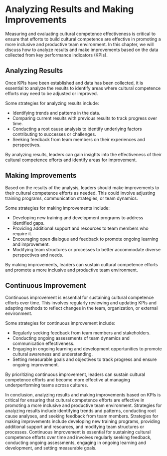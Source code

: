 # Analyzing Results and Making Improvements

Measuring and evaluating cultural competence effectiveness is critical to ensure that efforts to build cultural competence are effective in promoting a more inclusive and productive team environment. In this chapter, we will discuss how to analyze results and make improvements based on the data collected from key performance indicators (KPIs).

Analyzing Results
-----------------

Once KPIs have been established and data has been collected, it is essential to analyze the results to identify areas where cultural competence efforts may need to be adjusted or improved.

Some strategies for analyzing results include:

* Identifying trends and patterns in the data.
* Comparing current results with previous results to track progress over time.
* Conducting a root cause analysis to identify underlying factors contributing to successes or challenges.
* Seeking feedback from team members on their experiences and perspectives.

By analyzing results, leaders can gain insights into the effectiveness of their cultural competence efforts and identify areas for improvement.

Making Improvements
-------------------

Based on the results of the analysis, leaders should make improvements to their cultural competence efforts as needed. This could involve adjusting training programs, communication strategies, or team dynamics.

Some strategies for making improvements include:

* Developing new training and development programs to address identified gaps.
* Providing additional support and resources to team members who require it.
* Encouraging open dialogue and feedback to promote ongoing learning and improvement.
* Modifying team structures or processes to better accommodate diverse perspectives and needs.

By making improvements, leaders can sustain cultural competence efforts and promote a more inclusive and productive team environment.

Continuous Improvement
----------------------

Continuous improvement is essential for sustaining cultural competence efforts over time. This involves regularly reviewing and updating KPIs and adapting methods to reflect changes in the team, organization, or external environment.

Some strategies for continuous improvement include:

* Regularly seeking feedback from team members and stakeholders.
* Conducting ongoing assessments of team dynamics and communication effectiveness.
* Engaging in ongoing learning and development opportunities to promote cultural awareness and understanding.
* Setting measurable goals and objectives to track progress and ensure ongoing improvement.

By prioritizing continuous improvement, leaders can sustain cultural competence efforts and become more effective at managing underperforming teams across cultures.

In conclusion, analyzing results and making improvements based on KPIs is critical for ensuring that cultural competence efforts are effective in promoting a more inclusive and productive team environment. Strategies for analyzing results include identifying trends and patterns, conducting root cause analyses, and seeking feedback from team members. Strategies for making improvements include developing new training programs, providing additional support and resources, and modifying team structures or processes. Continuous improvement is essential for sustaining cultural competence efforts over time and involves regularly seeking feedback, conducting ongoing assessments, engaging in ongoing learning and development, and setting measurable goals.
